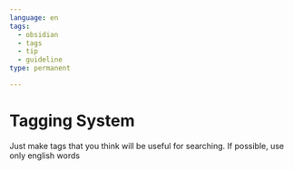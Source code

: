 ```yaml
---
language: en
tags:
  - obsidian
  - tags
  - tip
  - guideline
type: permanent

---
```

# Tagging System
Just make tags that you think will be useful for searching. If possible, use only english words